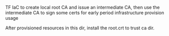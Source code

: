 TF IaC to create local root CA and issue an intermediate CA, then use the intermediate CA to sign some certs for early period infrastructure provision usage

After provisioned resources in this dir, install the root.crt to trust ca dir.